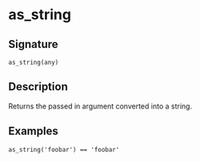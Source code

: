 # as_string

## Signature

`as_string(any)`

## Description

Returns the passed in argument converted into a string.

## Examples

```
as_string('foobar') == 'foobar'
```
